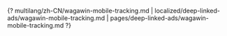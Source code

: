 {? multilang/zh-CN/wagawin-mobile-tracking.md | localized/deep-linked-ads/wagawin-mobile-tracking.md | pages/deep-linked-ads/wagawin-mobile-tracking.md ?}
